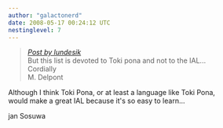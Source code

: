 ```yaml
---
author: "galactonerd"
date: 2008-05-17 00:24:12 UTC
nestinglevel: 7
---
```

> [_Post by lundesik_](/X7lXcIxk/community-translations.2#post23)  
> But this list is devoted to Toki pona and not to the IAL...  
> Cordially  
> M. Delpont  
> 

Although I think Toki Pona, or at least a language like Toki Pona,  
would make a great IAL because it's so easy to learn...  
  
jan Sosuwa